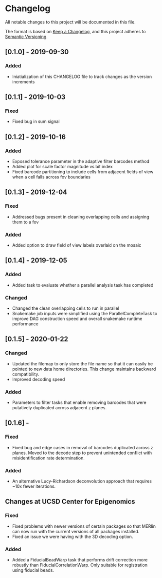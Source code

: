 # Changelog
All notable changes to this project will be documented in this file.

The format is based on [Keep a Changelog](https://keepachangelog.com/en/1.0.0/),
and this project adheres to [Semantic Versioning](https://semver.org/spec/v2.0.0.html).

## [0.1.0] - 2019-09-30
### Added
- Iniatialization of this CHANGELOG file to track changes as the version increments

## [0.1.1] - 2019-10-03
### Fixed
- Fixed bug in sum signal

## [0.1.2] - 2019-10-16
### Added
- Exposed tolerance parameter in the adaptive filter barcodes method
- Added plot for scale factor magnitude vs bit index
- Fixed barcode partitioning to include cells from adjacent fields of view when a cell falls across fov boundaries

## [0.1.3] - 2019-12-04
### Fixed
- Addressed bugs present in cleaning overlapping cells and assigning them to a fov
### Added
- Added option to draw field of view labels overlaid on the mosaic

## [0.1.4] - 2019-12-05
### Added
- Added task to evaluate whether a parallel analysis task has completed
### Changed
- Changed the clean overlapping cells to run in parallel
- Snakemake job inputs were simplified using the ParallelCompleteTask to improve DAG construction speed and overall snakemake runtime performance

## [0.1.5] - 2020-01-22
### Changed
- Updated the filemap to only store the file name so that it can easily be pointed to new data home directories. This change maintains backward compatibility.
- Improved decoding speed
### Added
- Parameters to filter tasks that enable removing barcodes that were putatively duplicated across adjacent z planes. 

## [0.1.6] - 
### Fixed
- Fixed bug and edge cases in removal of barcodes duplicated across z planes. Moved to the decode step to prevent unintended conflict with misidentification rate determination.

### Added
- An alternative Lucy-Richardson deconvolution approach that requires ~10x fewer iterations.

## Changes at UCSD Center for Epigenomics
### Fixed
- Fixed problems with newer versions of certain packages so that MERlin can now run with the current versions of all packages installed.
- Fixed an issue we were having with the 3D decoding option.
### Added
- Added a FiducialBeadWarp task that performs drift correction more robustly than FiducialCorrelationWarp. Only suitable for registration using fiducial beads.

